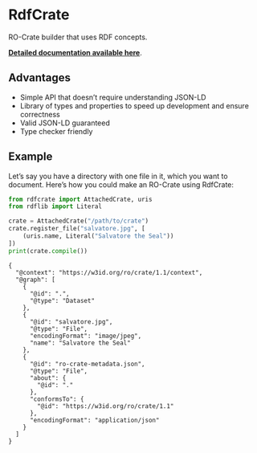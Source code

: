 

# RdfCrate

RO-Crate builder that uses RDF concepts.

**[Detailed documentation available
here](https://wehi-soda-hub.github.io/RdfCrate/)**.

## Advantages

- Simple API that doesn’t require understanding JSON-LD
- Library of types and properties to speed up development and ensure
  correctness
- Valid JSON-LD guaranteed
- Type checker friendly

## Example

Let’s say you have a directory with one file in it, which you want to
document. Here’s how you could make an RO-Crate using RdfCrate:

``` python
from rdfcrate import AttachedCrate, uris
from rdflib import Literal

crate = AttachedCrate("/path/to/crate")
crate.register_file("salvatore.jpg", [
    (uris.name, Literal("Salvatore the Seal"))
])
print(crate.compile())
```

    {
      "@context": "https://w3id.org/ro/crate/1.1/context",
      "@graph": [
        {
          "@id": ".",
          "@type": "Dataset"
        },
        {
          "@id": "salvatore.jpg",
          "@type": "File",
          "encodingFormat": "image/jpeg",
          "name": "Salvatore the Seal"
        },
        {
          "@id": "ro-crate-metadata.json",
          "@type": "File",
          "about": {
            "@id": "."
          },
          "conformsTo": {
            "@id": "https://w3id.org/ro/crate/1.1"
          },
          "encodingFormat": "application/json"
        }
      ]
    }

